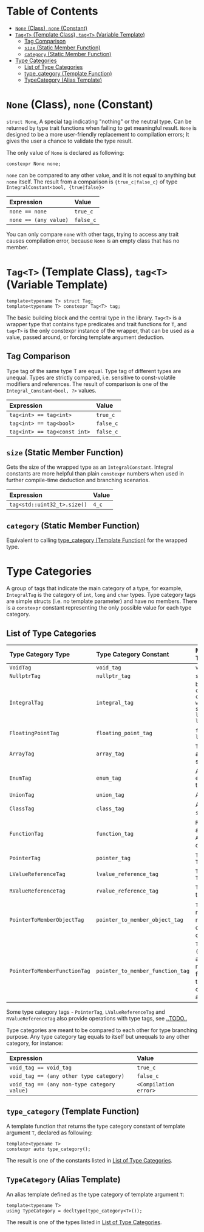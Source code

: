 # Table of Contents
* [`None` (Class), `none` (Constant)](#none-class-none-constant)
* [`Tag<T>` (Template Class), `tag<T>` (Variable Template)](#tagt-template-class-tagt-variable-template)
    * [Tag Comparison](#tag-comparison)
    * [`size` (Static Member Function)](#size-static-member-function)
    * [`category` (Static Member Function)](#category-static-member-function)
* [Type Categories](#type-categories)
    * [List of Type Categories](#list-of-type-categories)
    * [type_category (Template Function)](#type_category-template-function)
    * [TypeCategory (Alias Template)](#typecategory-alias-template)

# `None` (Class), `none` (Constant)
`struct None`, A special tag indicating "nothing" or the neutral type. Can be returned by type trait functions when failing to get meaningful result. `None` is designed to be a more user-friendly replacement to compilation errors; It gives the user a chance to validate the type result. 

The only value of `None` is declared as following:
```
constexpr None none;
```
`none` can be compared to any other value, and it is not equal to anything but `none` itself. The result from a comparison is `{true_c|false_c}` of type `IntegralConstant<bool, {true|false}>`

 | Expression            | Value        |
 | :-------------------- | :----------- |
 | `none == none`        | `true_c`     |
 | `none == (any value)` | `false_c`    |

You can only compare `none` with other tags, trying to access any trait causes compilation error, because `None` is an empty class that has no member.

# `Tag<T>` (Template Class), `tag<T>` (Variable Template)
```
template<typename T> struct Tag;
template<typename T> constexpr Tag<T> tag;
```
The basic building block and the central type in the library. `Tag<T>` is a wrapper type that contains type predicates and trait functions for `T`, and `tag<T>` is the only constexpr instance of the wrapper, that can be used as a value, passed around, or forcing template argument deduction.

## Tag Comparison
Type tag of the same type T are equal. Type tag of different types are unequal. Types are strictly compared, i.e. sensitive to const-volatile modifiers and references. The result of comparison is one of the `Integral_Constant<bool, ?>` values.

 | Expression                     | Value        |
 | :----------------------------- | :----------- |
 | `tag<int> == tag<int>`         | `true_c`     |
 | `tag<int> == tag<bool>`        | `false_c`    |
 | `tag<int> == tag<const int>`   | `false_c`    |
 
## `size` (Static Member Function)
Gets the size of the wrapped type as an `IntegralConstant`. Integral constants are more helpful than plain `constexpr` numbers when used in further compile-time deduction and branching scenarios.

 | Expression                     | Value        |
 | :----------------------------- | :----------- |
 | `tag<std::uint32_t>.size()`    | `4_c`        |

## `category` (Static Member Function)
Equivalent to calling [type_category (Template Function)](#type_category-template-function) for the wrapped type.

# Type Categories
A group of tags that indicate the main category of a type, for example, `IntegralTag` is the category of `int`, `long` and `char` types. Type category tags are simple structs (i.e. no template parameter) and have no members. There is a `constexpr` constant representing the only possible value for each type category.

## List of Type Categories

 | Type Category Type           | Type Category Constant            | Matching Types
 | :--------------------------- | :-------------------------------- | :---
 | `VoidTag`                    | `void_tag`                        | `void`
 | `NullptrTag`                 | `nullptr_tag`                     | `std::nullptr_t`
 | `IntegralTag`                | `integral_tag`                    | `bool, char, char16_t, char32_t, wchar_t, short, int, long, long long`
 | `FloatingPointTag`           | `floating_point_tag`              | `float`, `double`, `long double`
 | `ArrayTag`                   | `array_tag`                       | `T[]`, `T[N]` for any type `T` and size `N` 
 | `EnumTag`                    | `enum_tag`                        | Any `enum` or `enum class` type
 | `UnionTag`                   | `union_tag`                       | Any `union` type
 | `ClassTag`                   | `class_tag`                       | Any `class` or `struct` type
 | `FunctionTag`                | `function_tag`                    | `R(A...)`*q* for any type `R` and `A...` with any qualifier *q*
 | `PointerTag`                 | `pointer_tag`                     | `T*` for any type `T`
 | `LValueReferenceTag`         | `lvalue_reference_tag`            | `T&` for any type `T`
 | `RValueReferenceTag`         | `rvalue_reference_tag`            | `T&&` for any type `T`
 | `PointerToMemberObjectTag`   | `pointer_to_member_object_tag`    | `T C::*` for any non-static member data of type `T` in class `C`
 | `PointerToMemberFunctionTag` | `pointer_to_member_function_tag`  | `T (C::*)(A...)`*q* for any non-static member function of type `T(A...)` in class `C` with any qualifier *q*

Some type category tags - `PointerTag`, `LValueReferenceTag` and `RValueReferenceTag` also provide operations with type tags, see [..TODO..](#TODO)

Type categories are meant to be compared to each other for type branching purpose.
Any type category tag equals to itself but unequals to any other category, for instance:

 | Expression                                 | Value                    |
 | :----------------------------------------- | :----------------------- |
 | `void_tag == void_tag`                     | `true_c`                 |
 | `void_tag == (any other type category)`    | `false_c`                |
 | `void_tag == (any non-type category value)`| `<Compilation error>`    |

## `type_category` (Template Function)

A template function that returns the type category constant of template argument `T`, declared as following:
```
template<typename T>
constexpr auto type_category();
```
The result is one of the constants listed in [List of Type Categories](#list-of-type-categories).

## `TypeCategory` (Alias Template)

An alias template defined as the type category of template argument `T`:
```
template<typename T>
using TypeCategory = decltype(type_category<T>());
```
The result is one of the types listed in [List of Type Categories](#list-of-type-categories).
